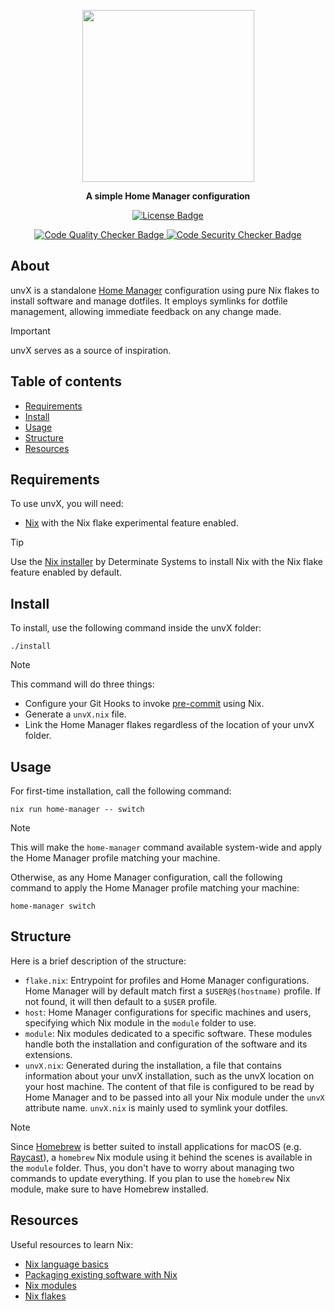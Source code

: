 <p align="center">
  <img width=275 src="https://github.com/user-attachments/assets/72b67ecd-8e96-4733-9a6f-f0e32e13f817">
</p>
<p align="center">
  <b>A simple Home Manager configuration</b>
</p>
<p align="center">
  <a href="https://github.com/pabroux/unvX/blob/master/LICENSE">
    <picture>
      <img src="https://img.shields.io/github/license/pabroux/unvX.svg?label=Licence" alt="License Badge">
    </picture>
  </a>
</p>
<p align="center">
  <a href="https://github.com/pabroux/unvX/actions/workflows/code-quality-checker.yml">
    <picture>
      <img src="https://github.com/pabroux/unvX/actions/workflows/code-quality-checker.yml/badge.svg" alt="Code Quality Checker Badge">
    </picture>
  </a>
  <a href="https://github.com/pabroux/unvX/actions/workflows/code-security-checker.yml">
    <picture>
      <img src="https://github.com/pabroux/unvX/actions/workflows/code-security-checker.yml/badge.svg" alt="Code Security Checker Badge">
    </picture>
  </a>
</p>

## About

unvX is a standalone [Home Manager](https://github.com/nix-community/home-manager) configuration using pure Nix flakes to install software and manage dotfiles. It employs symlinks for dotfile management, allowing immediate feedback on any change made.

> [!IMPORTANT]
> unvX serves as a source of inspiration.

## Table of contents

- [Requirements](#requirements)
- [Install](#install)
- [Usage](#usage)
- [Structure](#structure)
- [Resources](#resources)

## Requirements

To use unvX, you will need:

- [Nix](https://nixos.org) with the Nix flake experimental feature enabled.

> [!TIP]
> Use the [Nix installer](https://github.com/DeterminateSystems/nix-installer) by Determinate Systems to install Nix with the Nix flake feature enabled by default.

## Install
To install, use the following command inside the unvX folder:
```
./install
```

> [!NOTE]
> This command will do three things:
> - Configure your Git Hooks to invoke [pre-commit](https://pre-commit.com) using Nix.
> - Generate a `unvX.nix` file.
> - Link the Home Manager flakes regardless of the location of your unvX folder.

## Usage
For first-time installation, call the following command:
```
nix run home-manager -- switch
```

> [!NOTE]
> This will make the `home-manager` command available system-wide and apply the Home Manager profile matching your machine.

Otherwise, as any Home Manager configuration, call the following command to apply the Home Manager profile matching your machine:
```
home-manager switch
```

## Structure
Here is a brief description of the structure:
- `flake.nix`: Entrypoint for profiles and Home Manager configurations. Home Manager will by default match first a `$USER@$(hostname)` profile. If not found, it will then default to a `$USER` profile.
- `host`: Home Manager configurations for specific machines and users, specifying which Nix module in the `module` folder to use.
- `module`: Nix modules dedicated to a specific software. These modules handle both the installation and configuration of the software and its extensions.
- `unvX.nix`: Generated during the installation, a file that contains information about your unvX installation, such as the unvX location on your host machine. The content of that file is configured to be read by Home Manager and to be passed into all your Nix module under the `unvX` attribute name. `unvX.nix` is mainly used to symlink your dotfiles.

> [!NOTE]
> Since [Homebrew](https://brew.sh) is better suited to install applications for macOS (e.g. [Raycast](https://www.raycast.com)), a `homebrew` Nix module using it behind the scenes is available in the `module` folder. Thus, you don't have to worry about managing two commands to update everything. If you plan to use the `homebrew` Nix module, make sure to have Homebrew installed.

## Resources
Useful resources to learn Nix:

- [Nix language basics](https://nix.dev/tutorials/nix-language)
- [Packaging existing software with Nix](https://nix.dev/tutorials/packaging-existing-software)
- [Nix modules](https://nix.dev/tutorials/module-system/)
- [Nix flakes](https://zero-to-nix.com/concepts/flakes/)
